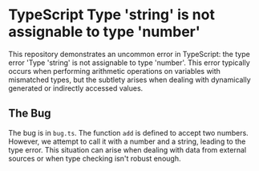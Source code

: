 # TypeScript Type 'string' is not assignable to type 'number'

This repository demonstrates an uncommon error in TypeScript: the type error 'Type 'string' is not assignable to type 'number'. This error typically occurs when performing arithmetic operations on variables with mismatched types, but the subtlety arises when dealing with dynamically generated or indirectly accessed values.

## The Bug
The bug is in `bug.ts`. The function `add` is defined to accept two numbers. However, we attempt to call it with a number and a string, leading to the type error. This situation can arise when dealing with data from external sources or when type checking isn't robust enough.